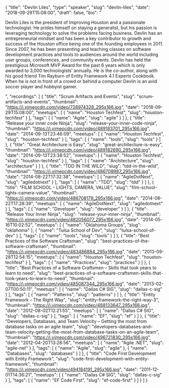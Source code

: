 {
  "title": "Devlin Liles",
  "type": "speaker",
  "slug": "devlin-liles",
  "date": "2018-09-29T15:08:00",
  "draft": false,
  "bio": "<p>Devlin Liles is the president of Improving Houston and a passionate technologist. He prides himself on staying a generalist, but his passion is leveraging technology to solve the problems facing business. Devlin has an entrepreneurial mindset and has been a key contributor to growth and success of the Houston office being one of the founding employees in 2011. Since 2007, he has been presenting and teaching classes on software development practices and tools to audiences around the world including user groups, conferences, and community events. Devlin has held the prestigious Microsoft MVP Award for the past 6 years which is only awarded to 3,000 technologists' annually. He is the co-author, along with his good friend Tim Rayburn of Entity Framework 4.1 Experts Cookbook. When he is not in front of a crowd or behind a computer Devlin is an avid soccer player and hobbyist gamer.</p>",
  "recordings": [
    {
      "title": "Scrum Artifacts and Events",
      "slug": "scrum-artifacts-and-events",
      "thumbnail": "https://i.vimeocdn.com/video/728974328_295x166.jpg",
      "date": "2018-09-29T15:08:00",
      "meetups": [
        {
          "name": "Houston Techfest",
          "slug": "houston-techfest"
        }
      ],
      "tags": [
        {
          "name": "Agile",
          "slug": "agile"
        }
      ]
    },
    {
      "title": "Release your inner code Ninja",
      "slug": "release-your-inner-code-ninja",
      "thumbnail": "https://i.vimeocdn.com/video/489183701_295x166.jpg",
      "date": "2014-09-13T23:46:09",
      "meetups": [
        {
          "name": "Houston Techfest",
          "slug": "houston-techfest"
        }
      ],
      "tags": [
        {
          "name": "tools",
          "slug": "tools"
        }
      ]
    },
    {
      "title": "Great Architecture is Easy",
      "slug": "great-architecture-is-easy",
      "thumbnail": "https://i.vimeocdn.com/video/489182690_295x166.jpg",
      "date": "2014-09-13T23:38:52",
      "meetups": [
        {
          "name": "Houston Techfest",
          "slug": "houston-techfest"
        }
      ],
      "tags": [
        {
          "name": "Architecture",
          "slug": "architecture"
        }
      ]
    },
    {
      "title": "TDD IN THE WILD",
      "slug": "tdd-in-the-wild",
      "thumbnail": "https://i.vimeocdn.com/video/486708987_295x166.jpg",
      "date": "2014-08-22T17:32:38",
      "meetups": [
        {
          "name": "AgileDotNext",
          "slug": "agiledotnext"
        }
      ],
      "tags": [
        {
          "name": "TDD",
          "slug": "tdd"
        }
      ]
    },
    {
      "title": "FILM SCHOOL - LIGHTS, CAMERA, VALUE",
      "slug": "film-school-lights-camera-value",
      "thumbnail": "https://i.vimeocdn.com/video/486708179_295x166.jpg",
      "date": "2014-08-22T17:28:39",
      "meetups": [
        {
          "name": "AgileDotNext",
          "slug": "agiledotnext"
        }
      ],
      "tags": [
        {
          "name": "Developer",
          "slug": "developer"
        }
      ]
    },
    {
      "title": "Release Your Inner Ninja",
      "slug": "release-your-inner-ninja",
      "thumbnail": "https://i.vimeocdn.com/video/482056077_295x166.jpg",
      "date": "2014-05-16T10:02:52",
      "meetups": [
        {
          "name": "Oklahoma Groups",
          "slug": "oklahoma"
        },
        {
          "name": "Tulsa School of Dev",
          "slug": "tulsa-school-of-dev"
        }
      ],
      "tags": [
        {
          "name": "tools",
          "slug": "tools"
        }
      ]
    },
    {
      "title": "Best Practices of the Software Craftsman",
      "slug": "best-practices-of-the-software-craftsman",
      "thumbnail": "https://i.vimeocdn.com/video/483486884_295x166.jpg",
      "date": "2013-09-28T12:54:15",
      "meetups": [
        {
          "name": "Houston Techfest",
          "slug": "houston-techfest"
        }
      ],
      "tags": [
        {
          "name": "Practices",
          "slug": "practices"
        }
      ]
    },
    {
      "title": "Best Practices of a Software Craftsmen – Skills that took years to learn to need",
      "slug": "best-practices-of-a-software-craftsmen-skills-that-took-years-to-learn-to-need",
      "thumbnail": "https://i.vimeocdn.com/video/485087344_295x166.jpg",
      "date": "2013-02-07T00:50:11",
      "meetups": [
        {
          "name": "Dallas C# SIG",
          "slug": "dallas-c-sig"
        }
      ],
      "tags": [
        {
          "name": "Patterns",
          "slug": "patterns"
        }
      ]
    },
    {
      "title": "Entity Framework – The Right Way",
      "slug": "entity-framework-the-right-way-3",
      "thumbnail": "https://i.vimeocdn.com/video/488133647_295x166.jpg",
      "date": "2012-08-02T12:21:55",
      "meetups": [
        {
          "name": "Dallas C# SIG",
          "slug": "dallas-c-sig"
        }
      ],
      "tags": [
        {
          "name": "EF",
          "slug": "ef"
        }
      ]
    },
    {
      "title": "Developers, Databases, and Team Velocity – Getting the most from database tasks on an agile team",
      "slug": "developers-databases-and-team-velocity-getting-the-most-from-database-tasks-on-an-agile-team",
      "thumbnail": "https://i.vimeocdn.com/video/496721830_295x166.jpg",
      "date": "2012-04-20T13:28:56",
      "meetups": [
        {
          "name": "Agile .NET",
          "slug": "agile-net"
        }
      ],
      "tags": [
        {
          "name": "Agile",
          "slug": "agile"
        },
        {
          "name": "Databases",
          "slug": "databases"
        }
      ]
    },
    {
      "title": "Code First Development with Entity Framework",
      "slug": "code-first-development-with-entity-framework",
      "thumbnail": "https://i.vimeocdn.com/video/494184191_295x166.jpg",
      "date": "2011-12-01T14:36:21",
      "meetups": [
        {
          "name": "Dallas C# SIG",
          "slug": "dallas-c-sig"
        }
      ],
      "tags": [
        {
          "name": "EF Code First",
          "slug": "ef-code-first"
        }
      ]
    }
  ]
}